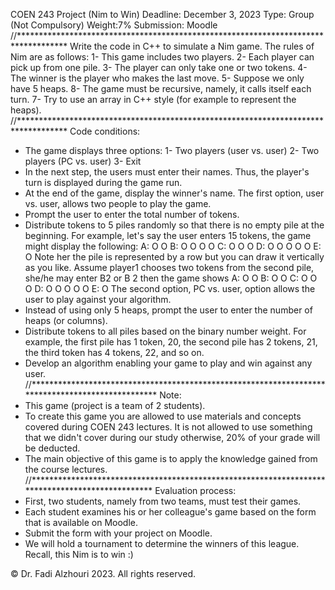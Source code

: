 COEN 243 Project (Nim to Win)
Deadline: December 3, 2023
Type: Group (Not Compulsory)
Weight:7%
Submission: Moodle
//***********************************************************************************
Write the code in C++ to simulate a Nim game. The rules of Nim are as follows:
1- This game includes two players.
2- Each player can pick up from one pile.
3- The player can only take one or two tokens.
4- The winner is the player who makes the last move.
5- Suppose we only have 5 heaps.
8- The game must be recursive, namely, it calls itself each turn.
7- Try to use an array in C++ style (for example to represent the heaps).
//***********************************************************************************
Code conditions:
- The game displays three options:
1- Two players (user vs. user)
2- Two players (PC vs. user)
3- Exit
- In the next step, the users must enter their names. Thus, the player's turn is displayed during the game run.
- At the end of the game, display the winner's name.
The first option, user vs. user, allows two people to play the game.
- Prompt the user to enter the total number of tokens.
- Distribute tokens to 5 piles randomly so that there is no empty pile at the beginning.
For example, let's say the user enters 15 tokens, the game might display the following:
A: O O
B: O O O O
C: O O O
D: O O O O O
E: O
Note her the pile is represented by a row but you can draw it vertically as you like.
Assume player1 chooses two tokens from the second pile, she/he may enter B2 or B 2 then the game shows
A: O O
B: O O
C: O O O
D: O O O O O
E: O
The second option, PC vs. user, option allows the user to play against your algorithm.
- Instead of using only 5 heaps, prompt the user to enter the number of heaps (or columns).
- Distribute tokens to all piles based on the binary number weight. For example, the first pile has 1 token, 20,
the second pile has 2 tokens, 21, the third token has 4 tokens, 22, and so on.
- Develop an algorithm enabling your game to play and win against any user.
//*************************************************************************************************
Note:
- This game (project is a team of 2 students).
- To create this game you are allowed to use materials and concepts covered during COEN 243 lectures.
It is not allowed to use something that we didn't cover during our study otherwise, 20% of your grade will be deducted.
- The main objective of this game is to apply the knowledge gained from the course lectures.
//************************************************************************************************
Evaluation process:
- First, two students, namely from two teams, must test their games.
- Each student examines his or her colleague's game based on the form that is available on Moodle.
- Submit the form with your project on Moodle.
- We will hold a tournament to determine the winners of this league. Recall, this Nim is to win :)

© Dr. Fadi Alzhouri 2023. All rights reserved.
